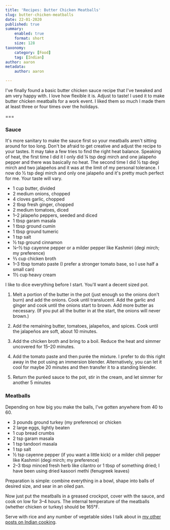 ```yaml
---
title: 'Recipes: Butter Chicken Meatballs'
slug: butter-chicken-meatballs
date: 22-01-2020
published: true
summary:
    enabled: true
    format: short
    size: 128
taxonomy:
    category: [Food]
    tag: [Indian]
author: aaron
metadata:
    author: aaron

---
```


I've finally found a basic butter chicken sauce recipe that I've tweaked and am very happy with. I love how flexible it is. Adjust to taste! I used it to make butter chicken meatballs for a work event. I liked them so much I made them at least three or four times over the holidays. 

===

### Sauce

It's more sanitary to make the sauce first so your meatballs aren't sitting around for too long. Don't be afraid to get creative and adjust the recipe to your tastes. It may take a few tries to find the right heat balance. Speaking of heat, the first time I did it I only did &frac14; tsp degi mirch and one jalape&ntilde;o pepper and there was basically no heat. The second time I did &frac12; tsp degi mirch and two jalape&ntilde;os and it was at the limit of my personal tolerance. I now do &frac12; tsp degi mirch and only one jalape&ntilde;o and it's pretty much perfect for me. Your taste will vary.

*   1 cup butter, divided
*   2 medium onions, chopped
*   4 cloves garlic, chopped
*   2 tbsp fresh ginger, chopped
*   2 medium tomatoes, diced
*   1&ndash;2 jalape&ntilde;o peppers, seeded and diced
*   1 tbsp garam masala
*   1 tbsp ground cumin
*   1 tbsp ground tumeric
*   1 tsp salt
*   &frac12; tsp ground cinnamon
*   &frac14;&ndash;&frac12; tsp cayenne pepper or a milder pepper like Kashmiri (degi mirch; my preference)
*   &frac23; cup chicken broth
*   1&ndash;3 tbsp tomato paste (I prefer a stronger tomato base, so I use half a small can)
*   1&frac12; cup heavy cream

I like to dice everything before I start. You'll want a decent sized pot.

1.  Melt a portion of the butter in the pot (just enough so the onions don't burn) and add the onions. Cook until translucent. Add the garlic and ginger and cook until the onions start to brown. Add more butter as necessary. (If you put all the butter in at the start, the onions will never brown.)

2.  Add the remaining butter, tomatoes, jalape&ntilde;os, and spices. Cook until the jalape&ntilde;os are soft, about 10 minutes.

3.  Add the chicken broth and bring to a boil. Reduce the heat and simmer uncovered for 15&ndash;20 minutes.

4.  Add the tomato paste and then purée the mixture. I prefer to do this right away in the pot using an immersion blender. Alternatively, you can let it cool for maybe 20 minutes and then transfer it to a standing blender. 

5.  Return the puréed sauce to the pot, stir in the cream, and let simmer for another 5 minutes

### Meatballs

Depending on how big you make the balls, I've gotten anywhere from 40 to 60.

*   3 pounds ground turkey (my preference) or chicken
*   2 large eggs, lightly beaten
*   1 cup bread crumbs
*   2 tsp garam masala
*   1 tsp tandoori masala
*   1 tsp salt
*   &frac12; tsp cayenne pepper (if you want a little kick) or a milder chili pepper like Kashmiri (degi mirch; my preference)
*   2&ndash;3 tbsp minced fresh herb like cilantro or 1 tbsp of something dried; I have been using dried kasoori methi (fenugreek leaves)

Preparation is simple: combine everything in a bowl, shape into balls of desired size, and sear in an oiled pan.

Now just put the meatballs in a greased crockpot, cover with the sauce, and cook on low for 3&ndash;4 hours. The internal temperature of the meatballs (whether chicken or turkey) should be 165&deg;F.

Serve with rice and any number of vegetable sides I talk about in [my other posts on Indian cooking](tag:Indian).
